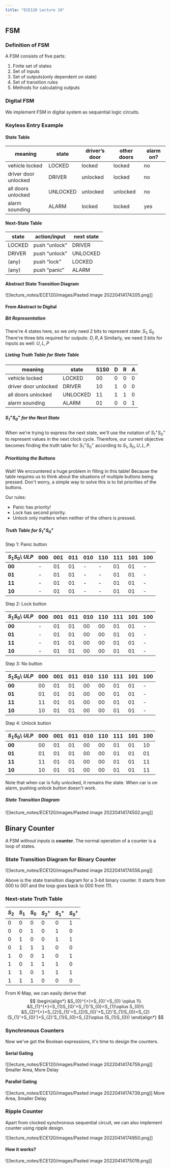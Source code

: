 ```yaml
---
title: "ECE120 Lecture 19"
---
```


## FSM
### Definition of FSM
A FSM consists of five parts:
1. Finite set of states
2. Set of inputs
3. Set of outputs(only dependent on state)
4. Set of transition rules
5. Methods for calculating outputs

### Digital FSM
We implement FSM in digital system as sequential logic circuits.

### Keyless Entry Example
#### State Table

| meaning              | state    | driver’s door | other doors | alarm on? |
| -------------------- | -------- | ------------- | ----------- | --------- |
| vehicle locked       | LOCKED   | locked        | locked      | no        |
| driver door unlocked | DRIVER   | unlocked      | locked      | no        |
| all doors unlocked   | UNLOCKED | unlocked      | unlocked    | no        |
| alarm sounding       | ALARM    | locked        | locked      | yes       |

#### Next-State Table

| state  | action/input  | next state |
| ------ | ------------- | ---------- |
| LOCKED | push “unlock” | DRIVER     |
| DRIVER | push “unlock” | UNLOCKED   |
| (any)  | push “lock”   | LOCKED     |
| (any)  | push “panic”  | ALARM      |

#### Abstract State Transition Diagram
![[lecture_notes/ECE120/images/Pasted image 20220414174205.png]]

#### From Abstract to Digital
##### Bit Representation
There're 4 states here, so we only need 2 bits to represent state: $S_{1},S_{0}$
There're three bits required for outputs: $D,R,A$
Similarly, we need 3 bits for inputs as well: $U,L,P$

##### Listing Truth Table for State Table

| meaning              | state    | S1S0 | D   | R   | A   |
| -------------------- | -------- | ---- | --- | --- | --- |
| vehicle locked       | LOCKED   | 00   | 0   | 0   | 0   |
| driver door unlocked | DRIVER   | 10   | 1   | 0   | 0   |
| all doors unlocked   | UNLOCKED | 11   | 1   | 1   | 0   |
| alarm sounding       | ALARM    | 01   | 0   | 0   | 1   |          |          |      |     |     |     |
##### $S_{1}^{+}S_{0}^{+}$ for the Next State
When we're trying to express the next state, we'll use the notation of $S_{1}^{+}S_{0}^{+}$ to represent values in the next clock cycle.
Therefore, our current objective becomes finding the truth table for $S_{1}^{+}S_{0}^{+}$ according to $S_{1},S_{0},U,L,P$.

##### Prioritizing the Buttons

Wait! We encountered a huge problem in filling in this table! Because the table requires us to think about the situations of multiple buttons being pressed.
Don't worry, a simple way to solve this is to list priorities of the buttons.

Our rules:
- Panic has priority! 
- Lock has second priority. 
- Unlock only matters when neither of the others is pressed.

##### Truth Table for $S_{1}^{+}S_{0}^{+}$

Step 1: Panic button

| $S_{1}S_{0}$\\ $ULP$ | 000 | 001 | 011 | 010 | 110 | 111 | 101 | 100 |
| -------------------- | --- | --- | --- | --- | --- | --- | --- | --- |
| **00**               | -   | 01  | 01  | -   | -   | 01  | 01  | -   |
| **01**               | -   | 01  | 01  | -   | -   | 01  | 01  | -   |
| **11**               | -   | 01  | 01  | -   | -   | 01  | 01  | -   |
| **10**               | -   | 01  | 01  | -   | -   | 01  | 01  | -   |

Step 2: Lock button

| $S_{1}S_{0}$\\ $ULP$ | 000 | 001 | 011 | 010 | 110 | 111 | 101 | 100 |
| ------------ | --- | --- | --- | --- | --- | --- | --- | --- |
| **00**           | -  | 01  | 01  | 00  | 00  | 01  | 01  | -  |
| **01**           | -  | 01  | 01  | 00  | 00  | 01  | 01  | -  |
| **11**           | -  | 01  | 01  | 00  | 00  | 01  | 01  | -  |
| **10**           | -  | 01  | 01  | 00  | 00  | 01  | 01  | -  |

Step 3: No button

| $S_{1}S_{0}$\\ $ULP$ | 000 | 001 | 011 | 010 | 110 | 111 | 101 | 100 |
| ------------ | --- | --- | --- | --- | --- | --- | --- | --- |
| **00**           | 00  | 01  | 01  | 00  | 00  | 01  | 01  | -  |
| **01**           | 01  | 01  | 01  | 00  | 00  | 01  | 01  | -  |
| **11**           | 11  | 01  | 01  | 00  | 00  | 01  | 01  | -  |
| **10**           | 10  | 01  | 01  | 00  | 00  | 01  | 01  | -  |

Step 4: Unlock button

| $S_{1}S_{0}$\\ $ULP$ | 000 | 001 | 011 | 010 | 110 | 111 | 101 | 100 |
| ------------ | --- | --- | --- | --- | --- | --- | --- | --- |
| **00**           | 00  | 01  | 01  | 00  | 00  | 01  | 01  | 10  |
| **01**           | 01  | 01  | 01  | 00  | 00  | 01  | 01  | 01  |
| **11**           | 11  | 01  | 01  | 00  | 00  | 01  | 01  | 11  |
| **10**           | 10  | 01  | 01  | 00  | 00  | 01  | 01  | 11  |

Note that when car is fully unlocked, it remains the state. When car is on alarm, pushing unlock button doesn't work.

##### State Transition Diagram
![[lecture_notes/ECE120/images/Pasted image 20220414174502.png]]

## Binary Counter

A FSM without inputs is **counter**. The normal operation of a counter is a loop of states.

### State Transition Diagram for Binary Counter
![[lecture_notes/ECE120/images/Pasted image 20220414174556.png]]

Above is the state transition diagram for a 3-bit binary counter. It starts from 000 to 001 and the loop goes back to 000 from 111.

### Next-state Truth Table

| $S_{2}$ | $S_{1}$ | $S_{0}$ | $S_{2}^{+}$ | $S_{1}^{+}$ | $S_{0}^{+}$ |
| ------- | ------- | ------- | ----------- | ----------- | ----------- |
| 0       | 0       | 0       | 0           | 0           | 1           |
| 0       | 0       | 1       | 0           | 1           | 0           |
| 0       | 1       | 0       | 0           | 1           | 1           |
| 0       | 1       | 1       | 1           | 0           | 0           |
| 1       | 0       | 0       | 1           | 0           | 1           |
| 1       | 0       | 1       | 1           | 1           | 0           |
| 1       | 1       | 0       | 1           | 1           | 1           |
| 1       | 1       | 1       | 0           | 0           | 0            |

From K-Map, we can easily derive that
$$
\begin{align*}
&S_{0}^{+}=S_{0}'=S_{0} \oplus 1\\
&S_{1}^{+}=S_{1}S_{0}'+S_{1}'S_{0}=S_{1}\oplus S_{0}\\
&S_{2}^{+}=S_{2}S_{1}'+S_{2}S_{0}'+S_{2}'S_{1}S_{0}=S_{2}(S_{1}'+S_{0}')+S_{2}'S_{1}S_{0}=S_{2}\oplus (S_{1}S_{0})
\end{align*}
$$

### Synchronous Counters
Now we've got the Boolean expressions, it's time to design the counters.

#### Serial Gating
![[lecture_notes/ECE120/images/Pasted image 20220414174759.png]]
Smaller Area, More Delay

#### Parallel Gating
![[lecture_notes/ECE120/images/Pasted image 20220414174739.png]]
More Area, Smaller Delay

### Ripple Counter
Apart from clocked synchronous sequential circuit, we can also implement counter using ripple design.

![[lecture_notes/ECE120/images/Pasted image 20220414174950.png]]

#### How it works?
![[lecture_notes/ECE120/images/Pasted image 20220414175019.png]]